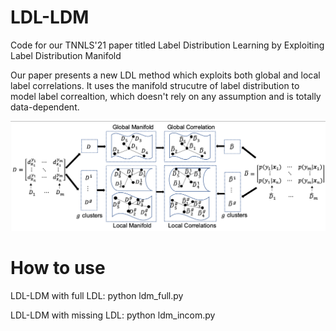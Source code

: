 # LDL-LDM
Code for our TNNLS'21 paper titled Label Distribution Learning by Exploiting Label Distribution Manifold

Our paper presents a new LDL method which exploits both global and local label correlations. It uses the manifold strucutre of label distribution to model label correaltion, which doesn't rely on any assumption and is totally data-dependent. 

![Framework of LDL-LDM](./framework.png)


# How to use
LDL-LDM with full LDL: python ldm_full.py

LDL-LDM with missing LDL: python ldm_incom.py

